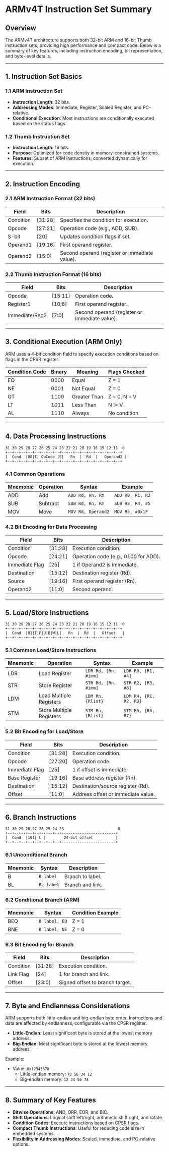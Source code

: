 # ARMv4T Instruction Set Summary

## Overview
The ARMv4T architecture supports both 32-bit ARM and 16-bit Thumb instruction sets, providing high performance and compact code. Below is a summary of key features, including instruction encoding, bit representation, and byte-level details.

---

## 1. Instruction Set Basics

### 1.1 ARM Instruction Set
- **Instruction Length**: 32 bits.
- **Addressing Modes**: Immediate, Register, Scaled Register, and PC-relative.
- **Conditional Execution**: Most instructions are conditionally executed based on the status flags.

### 1.2 Thumb Instruction Set
- **Instruction Length**: 16 bits.
- **Purpose**: Optimized for code density in memory-constrained systems.
- **Features**: Subset of ARM instructions, converted dynamically for execution.

---

## 2. Instruction Encoding

### 2.1 ARM Instruction Format (32 bits)
| Field          | Bits   | Description                                       |
|----------------|--------|---------------------------------------------------|
| Condition      | [31:28]| Specifies the condition for execution.           |
| Opcode         | [27:21]| Operation code (e.g., ADD, SUB).                 |
| S-bit          | [20]   | Updates condition flags if set.                  |
| Operand1       | [19:16]| First operand register.                          |
| Operand2       | [15:0] | Second operand (register or immediate value).     |

### 2.2 Thumb Instruction Format (16 bits)
| Field          | Bits   | Description                                       |
|----------------|--------|---------------------------------------------------|
| Opcode         | [15:11]| Operation code.                                  |
| Register1      | [10:8] | First operand register.                          |
| Immediate/Reg2 | [7:0]  | Second operand (register or immediate value).     |

---

## 3. Conditional Execution (ARM Only)
ARM uses a 4-bit condition field to specify execution conditions based on flags in the CPSR register:

| Condition Code | Binary | Meaning          | Flags Checked                  |
|----------------|--------|------------------|---------------------------------|
| EQ             | 0000   | Equal            | Z = 1                          |
| NE             | 0001   | Not Equal        | Z = 0                          |
| GT             | 1100   | Greater Than     | Z = 0, N = V                   |
| LT             | 1011   | Less Than        | N != V                         |
| AL             | 1110   | Always           | No condition                   |

---

## 4. Data Processing Instructions
```
31 30 29 28 27 26 25 24 23 22 21 20 19 16 15 12 11  0
+--+--+--+--+--+--+--+--+--+--+--+--+--+--+--+--+--+
|  Cond  |00|I| OpCode |S|   Rn  |  Rd  |   Operand2 |
+--+--+--+--+--+--+--+--+--+--+--+--+--+--+--+--+--+
```
### 4.1 Common Operations
| Mnemonic | Operation        | Syntax              | Example                  |
|----------|------------------|---------------------|--------------------------|
| ADD      | Add              | `ADD Rd, Rn, Rm`   | `ADD R0, R1, R2`         |
| SUB      | Subtract         | `SUB Rd, Rn, Rm`   | `SUB R3, R4, #5`         |
| MOV      | Move             | `MOV Rd, Operand2` | `MOV R5, #0x1F`          |

### 4.2 Bit Encoding for Data Processing
| Field          | Bits   | Description                           |
|----------------|--------|---------------------------------------|
| Condition      | [31:28]| Execution condition.                 |
| Opcode         | [24:21]| Operation code (e.g., 0100 for ADD).  |
| Immediate Flag | [25]   | 1 if Operand2 is immediate.           |
| Destination    | [15:12]| Destination register (Rd).            |
| Source         | [19:16]| First operand register (Rn).          |
| Operand2       | [11:0] | Second operand.                       |

---

## 5. Load/Store Instructions
```
31 30 29 28 27 26 25 24 23 22 21 20 19 16 15 12 11  0
+--+--+--+--+--+--+--+--+--+--+--+--+--+--+--+--+--+
|  Cond  |01|I|P|U|B|W|L|   Rn  |  Rd  |   Offset   |
+--+--+--+--+--+--+--+--+--+--+--+--+--+--+--+--+--+
```

### 5.1 Common Load/Store Instructions
| Mnemonic | Operation               | Syntax               | Example                 |
|----------|-------------------------|----------------------|-------------------------|
| LDR      | Load Register           | `LDR Rd, [Rn, #imm]`| `LDR R0, [R1, #4]`      |
| STR      | Store Register          | `STR Rd, [Rn, #imm]`| `STR R2, [R3, #8]`      |
| LDM      | Load Multiple Registers | `LDM Rn, {Rlist}`   | `LDM R4, {R1, R2, R3}`  |
| STM      | Store Multiple Registers| `STM Rn, {Rlist}`   | `STM R5, {R6, R7}`      |

### 5.2 Bit Encoding for Load/Store
| Field          | Bits   | Description                           |
|----------------|--------|---------------------------------------|
| Condition      | [31:28]| Execution condition.                 |
| Opcode         | [27:20]| Operation code.                      |
| Immediate Flag | [25]   | 1 if offset is immediate.             |
| Base Register  | [19:16]| Base address register (Rn).           |
| Destination    | [15:12]| Destination/source register (Rd).     |
| Offset         | [11:0] | Address offset or immediate value.    |

---

## 6. Branch Instructions
```
31 30 29 28 27 26 25 24 23                        0
+--+--+--+--+--+--+--+--+------------------------+
|  Cond  |101| L |        24-bit offset          |
+--+--+--+--+--+--+--+--+------------------------+
```

### 6.1 Unconditional Branch
| Mnemonic | Syntax       | Description          |
|----------|--------------|----------------------|
| B        | `B label`    | Branch to label.     |
| BL       | `BL label`   | Branch and link.     |

### 6.2 Conditional Branch (ARM)
| Mnemonic | Syntax         | Condition Example |
|----------|----------------|-------------------|
| BEQ      | `B label, EQ`  | Z = 1             |
| BNE      | `B label, NE`  | Z = 0             |

### 6.3 Bit Encoding for Branch
| Field       | Bits   | Description                           |
|-------------|--------|---------------------------------------|
| Condition   | [31:28]| Execution condition.                 |
| Link Flag   | [24]   | 1 for branch and link.               |
| Offset      | [23:0] | Signed offset to branch target.      |

---

## 7. Byte and Endianness Considerations
ARM supports both little-endian and big-endian byte order. Instructions and data are affected by endianness, configurable via the CPSR register.

- **Little-Endian**: Least significant byte is stored at the lowest memory address.
- **Big-Endian**: Most significant byte is stored at the lowest memory address.

Example:
- Value: `0x12345678`
  - Little-endian memory: `78 56 34 12`
  - Big-endian memory: `12 34 56 78`

---

## 8. Summary of Key Features
- **Bitwise Operations**: AND, ORR, EOR, and BIC.
- **Shift Operations**: Logical shift left/right, arithmetic shift right, and rotate.
- **Condition Codes**: Execute instructions based on CPSR flags.
- **Compact Thumb Instructions**: Useful for reducing code size in embedded systems.
- **Flexibility in Addressing Modes**: Scaled, immediate, and PC-relative options.
